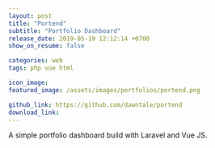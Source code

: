 ```yaml
---
layout: post
title: "Portend"
subtitle: "Portfolio Dashboard"
release_date: 2019-05-19 12:12:14 +0700
show_on_resume: false

categories: web
tags: php vue html

icon_image:
featured_image: /assets/images/portfolios/portend.png

github_link: https://github.com/dawntale/portend
download_link:
---
```

A simple portfolio dashboard build with Laravel and Vue JS.